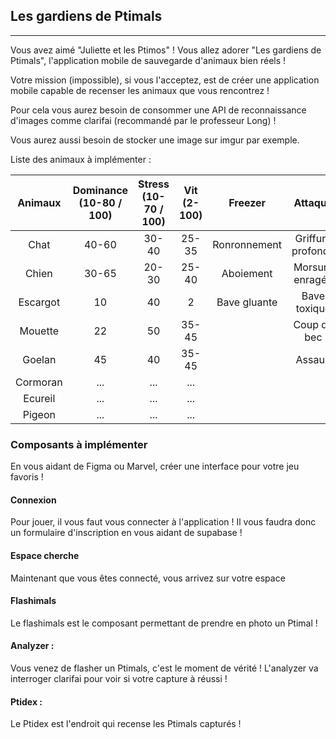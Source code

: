 ## Les gardiens de Ptimals
---

Vous avez aimé "Juliette et les Ptimos" ! Vous allez adorer "Les gardiens de Ptimals", l'application mobile de sauvegarde d'animaux bien réels !

Votre mission (impossible), si vous l'acceptez, est de créer une application mobile capable de recenser les animaux que vous rencontrez !

Pour cela vous aurez besoin de consommer une API de reconnaissance d'images comme clarifai (recommandé par le professeur Long) !

Vous aurez aussi besoin de stocker une image sur imgur par exemple.

Liste des animaux à implémenter :


| Animaux | Dominance (10-80 / 100) | Stress (10-70 / 100) | Vit (2-100) | Freezer | Attaque |
|:----------:|:-------:|:------:|:-----:|:------------:|:------------:|  
| Chat | 40-60 | 30-40 | 25-35 | Ronronnement | Griffure profonde |
| Chien | 30-65 | 20-30 | 25-40 | Aboiement  | Morsure enragée |
| Escargot | 10 | 40 | 2 | Bave gluante | Bave toxique |
| Mouette | 22 | 50 | 35-45 |  | Coup de bec |
| Goelan | 45 | 40 | 35-45 |  | Assault |
| Cormoran | ... | ... | ... |  |  |
| Ecureil | ... | ... | ... |  |  |
| Pigeon | ... | ... | ... |  |  |


### Composants à implémenter

En vous aidant de Figma ou Marvel, créer une interface pour votre jeu favoris !

#### Connexion

Pour jouer, il vous faut vous connecter à l'application ! 
Il vous faudra donc un formulaire d'inscription en vous aidant de supabase !

#### Espace cherche

Maintenant que vous êtes connecté, vous arrivez sur votre espace 

#### Flashimals

Le flashimals est le composant permettant de prendre en photo un Ptimal !

#### Analyzer :

Vous venez de flasher un Ptimals, c'est le moment de vérité ! L'analyzer va interroger clarifai pour voir si votre capture à réussi !

#### Ptidex :

Le Ptidex est l'endroit qui recense les Ptimals capturés ! 
